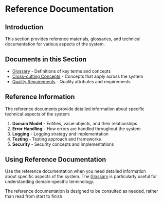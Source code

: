 # Reference Documentation

## Introduction

This section provides reference materials, glossaries, and technical documentation for various aspects of the system.

## Documents in this Section

- [Glossary](./glossary.md) - Definitions of key terms and concepts
- [Cross-cutting Concepts](./cross-cutting-concepts.md) - Concepts that apply across the system
- [Quality Requirements](./quality-requirements.md) - Quality attributes and requirements

## Reference Information

The reference documents provide detailed information about specific technical aspects of the system:

1. **Domain Model** - Entities, value objects, and their relationships
2. **Error Handling** - How errors are handled throughout the system
3. **Logging** - Logging strategy and implementation
4. **Testing** - Testing approach and frameworks
5. **Security** - Security concepts and implementations

## Using Reference Documentation

Use the reference documentation when you need detailed information about specific aspects of the system. The [Glossary](./glossary.md) is particularly useful for understanding domain-specific terminology.

The reference documentation is designed to be consulted as needed, rather than read from start to finish.
